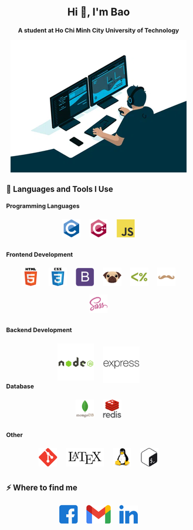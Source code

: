 <h1 align="center">Hi 👋, I'm Bao</h1>

<h3 align="center">A student at Ho Chi Minh City University of Technology</h3>

<p align="center">
<img alt="coding"  src="./image/gif.webp">
</p>

## 🚀 Languages and Tools I Use

### Programming Languages

<div align="center">  
<img style="margin: 10px" src="./image/c.svg" alt="C" height="50" />  
<img style="margin: 10px" src="./image/cpp.svg" alt="C++" height="50" />  
<img style="margin: 10px" src="./image/js.svg" alt="JavaScript" height="50" />  
</div>

### Frontend Development

<div align="center">  
<img style="margin: 10px" src="./image/html5.svg" alt="HTML5" height="50" />  
<img style="margin: 10px" src="./image/css3.svg" alt="CSS3" height="50" />  
<img style="margin: 10px" src="./image/bootstrap.svg" alt="Bootstrap" height="50" />  
<img style="margin: 10px" src="./image/pug.svg" alt="Pug/Jade" height="50" />  
<img style="margin: 10px" src="./image/ejs.svg" alt="EJS" height="50" />  
<img style="margin: 10px" src="./image/handlebars.svg" alt="Handlebars" height="50" />  
<img style="margin: 10px" src="./image/sass.svg" alt="Sass" height="50" />  
</div>

### Backend Development

<div align="center" style="margin-bottom:-30px">  
<img style="margin: 10px" src="./image/nodejs.svg" alt="Node.js" height="100" />
<img style="margin: 5px 10px 3px" src="./image/expressjs.svg" alt="Express.js" height="100" /> 
</div>

### Database

<div align="center">  
<img style="margin: 10px" src="./image/mongoDB.svg" alt="MongoDB" height="50" />  
<img style="margin: 10px" src="./image/redis.svg" alt="Redis" height="50" />   
</div>

### Other

<div align="center">  
<img style="margin: 10px" src="./image/git.svg" alt="Git" height="50" />  
<img style="margin: 10px" src="./image/latex.png" alt="Latex" height="50" />   
<img style="margin: 10px" src="./image/linux.svg" alt="Linux" height="50" />   
<img style="margin: 10px" src="./image/bash.svg" alt="Bash" height="50" />   
</div>

## ⚡️ Where to find me

<p align="center">
<a href="https://www.facebook.com/bao.duonggia.773/" target="_blank"><img style="margin: 10px" src="./image/facebook.svg" alt="https://www.facebook.com/bao.duonggia.773/" height="50" /></a>
<a href="mailto:duonggiabao254@gmail.com" target="_blank"><img style="margin: 10px" src="./image/gmail.png" alt="duonggiabao254@gmail.com" height="50" /></a>
<a href="https://www.linkedin.com/in/baoduonggia254/" target="_blank"><img style="margin: 10px" src="./image/linkedin.svg" alt="https://www.linkedin.com/in/baoduonggia254/" height="50" /></a>
</p>
